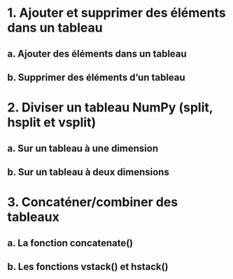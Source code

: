 # 1. Ajouter et supprimer des éléments dans un tableau

## a. Ajouter des éléments dans un tableau

## b. Supprimer des éléments d’un tableau

# 2. Diviser un tableau NumPy (split, hsplit et vsplit)

## a. Sur un tableau à une dimension

## b. Sur un tableau à deux dimensions

# 3. Concaténer/combiner des tableaux

## a. La fonction concatenate()

## b. Les fonctions vstack() et hstack()

